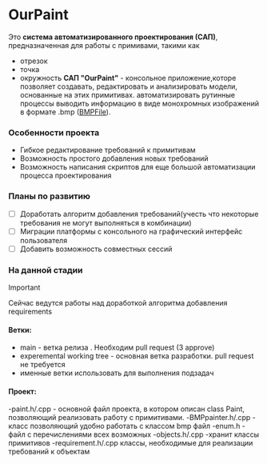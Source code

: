 # OurPaint
Это **система автоматизированного проектирования (САП)**, предназначенная для работы с примивами, такими как
- отрезок
- точка
- окружность
**САП "OurPaint"** - консольное приложение,которе позволяет создавать, редактировать и анализировать модели, основанные на этих примитивах. автоматизировать рутинные процессы выводить информацию в виде монохромных изображений в формате .bmp ([BMPFile](https://github.com/sashaErkhov/bmpfile)). 
### Особенности проекта
- Гибкое редактирование требований к примитивам
- Возможность простого добавления новых требований
- Возможность написания скриптов для еще большой автоматизации процесса проектирования
### Планы по развитию
- [ ] Доработать алгоритм добавления требований(учесть что некоторые требования не могут выполняться в комбинации)
- [ ] Миграции платформы с консольного на графический интерфейс пользователя
- [ ] Добавить возможность совместных сессий
### На данной стадии
> [!IMPORTANT]
> Сейчас ведутся работы над доработкой алгоритма добавления requirements
#### Ветки:
 - main - ветка релиза . Необходим pull request (3 approve)
 - experemental working tree - основная ветка разработки. pull request не требуется
 - именные ветки использовать для выполнения подзадач
#### Проект:
 -paint.h/.cpp - основной файл проекта, в котором описан class Paint, позволяющий реализовать работу с примитивами.
 -BMPpainter.h/.cpp - класс позволяющий удобно работать с классом bmp файл
 -enum.h - файл с перечислениями всех возможных 
 -objects.h/.cpp -хранит классы примитивов
 -requirement.h/.cpp классы, необходимые для реализации требований к объектам
